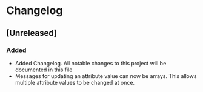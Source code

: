 # Changelog

## [Unreleased]
### Added
- Added Changelog. All notable changes to this project will be documented in this file
- Messages for updating an attribute value can now be arrays. This allows multiple attribute values to be changed at once.
